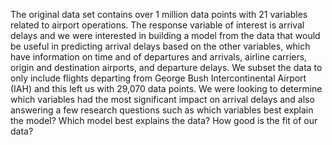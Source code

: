 The original data set contains over 1 million data points with 21 variables related to airport operations.  The response variable of interest is arrival delays and we were interested in building a model from the data that would be useful in predicting arrival delays based on the other variables, which have information on time and of departures and arrivals, airline carriers, origin and destination airports, and departure delays. We subset the data to only include flights departing from George Bush Intercontinental Airport (IAH) and this left us with 29,070 data points. We were looking to determine which variables had the most significant impact on arrival delays and also answering a few research questions such as which variables best explain the model? Which model best explains the data? How good is the fit of our data?   
